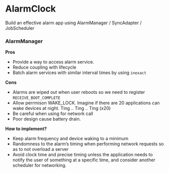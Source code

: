 # AlarmClock
Build an effective alarm app using AlarmManager / SyncAdapter / JobScheduler

### AlarmManager

**Pros**
- Provide a way to access alarm service.
- Reduce coupling with lifecycle
- Batch alarm services with similar interval times by using `inexact`

**Cons**
- Alarms are wiped out when user reboots so we need to register `RECEIVE_BOOT_COMPLETE` 
- Allow perrmison WAKE_LOCK. Imagine if there are 20 applications can wake devices at night. Ting .. Ting .. Ting (x20)
- Be careful when using for network call
- Poor design cause battery drain.

**How to implement?**
- Keep alarm frequency and device waking to a minimum
- Randomness to the alarm’s timing when performing network requests so as to not overload a server
- Avoid clock time and precise timing unless the application needs to notify the user of something at a specific time, and consider another scheduler for networking.

